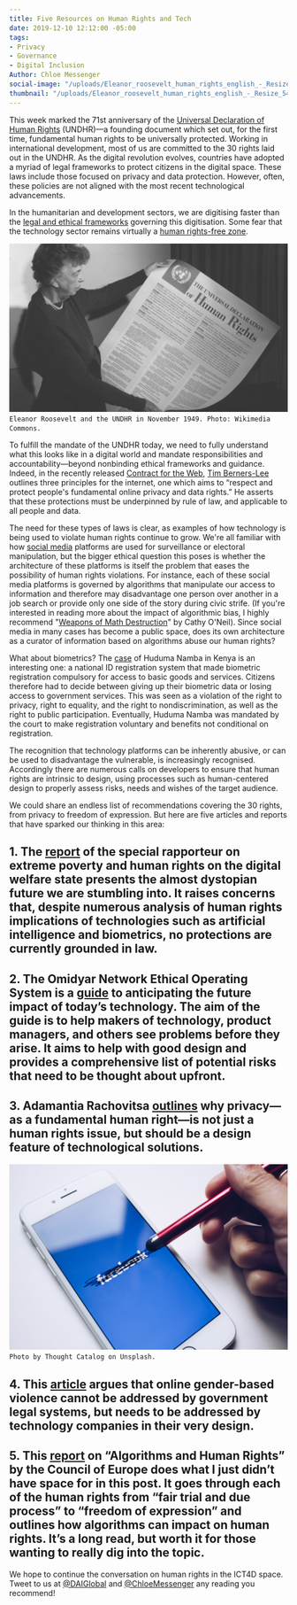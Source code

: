 ```yaml
---
title: Five Resources on Human Rights and Tech
date: 2019-12-10 12:12:00 -05:00
tags:
- Privacy
- Governance
- Digital Inclusion
Author: Chloe Messenger
social-image: "/uploads/Eleanor_roosevelt_human_rights_english_-_Resize_548w.jpg-f6b73d.png"
thumbnail: "/uploads/Eleanor_roosevelt_human_rights_english_-_Resize_548w.jpg-f6b73d.png"
---
```


This week marked the 71st anniversary of the [Universal Declaration of Human Rights](https://www.un.org/en/universal-declaration-human-rights/) (UNDHR)—a founding document which set out, for the first time, fundamental human rights to be universally protected. Working in international development, most of us are committed to the 30 rights laid out in the UNDHR. As the digital revolution evolves, countries have adopted a myriad of legal frameworks to protect citizens in the digital space. These laws include those focused on privacy and data protection. However, often, these policies are not aligned with the most recent technological advancements. 

In the humanitarian and development sectors, we are digitising faster than the [legal and ethical frameworks](https://reliefweb.int/report/world/future-financial-assistance-outlook-2030-enaresfr) governing this digitisation. Some fear that the technology sector remains virtually a [human rights-free zone](https://www.ohchr.org/EN/NewsEvents/Pages/DisplayNews.aspx?NewsID=25156).

<!--more-->

![Eleanor_roosevelt_human_rights_english_-_Resize_548w.jpg.png](/uploads/Eleanor_roosevelt_human_rights_english_-_Resize_548w.jpg.png)`Eleanor Roosevelt and the UNDHR in November 1949. Photo: Wikimedia Commons.`

To fulfill the mandate of the UNDHR today, we need to fully understand what this looks like in a digital world and mandate responsibilities and accountability—beyond nonbinding ethical frameworks and guidance. Indeed, in the recently released [Contract for the Web](https://contractfortheweb.org/principles/principle-3-respect-and-protect-peoples-fundamental-online-privacy-and-data-rights/), [Tim Berners-Lee](https://webfoundation.org/about/sir-tim-berners-lee/) outlines three principles for the internet, one which aims to “respect and protect people's fundamental online privacy and data rights.” He asserts that these protections must be underpinned by rule of law, and applicable to all people and data.

The need for these types of laws is clear, as examples of how technology is being used to violate human rights continue to grow. We're all familiar with how [social media](https://www.freedomonthenet.org/report/freedom-on-the-net/2019/the-crisis-of-social-media) platforms are used for surveillance or electoral manipulation, but the bigger ethical question this poses is whether the architecture of these platforms is itself the problem that eases the possibility of human rights violations. For instance, each of these social media platforms is governed by algorithms that manipulate our access to information and therefore may disadvantage one person over another in a job search or provide only one side of the story during civic strife. (If you're interested in reading more about the impact of algorithmic bias, I highly recommend "[Weapons of Math Destruction](https://weaponsofmathdestructionbook.com/)" by Cathy O'Neil). Since social media in many cases has become a public space, does its own architecture as a curator of information based on algorithms abuse our human rights?

What about biometrics? The [case](https://www.aljazeera.com/indepth/opinion/kenya-huduma-data-commodification-government-tyranny-190806134307370.html) of Huduma Namba in Kenya is an interesting one: a national ID registration system that made biometric registration compulsory for access to basic goods and services. Citizens therefore had to decide between giving up their biometric data or losing access to government services. This was seen as a violation of the right to privacy, right to equality, and the right to nondiscrimination, as well as the right to public participation. Eventually, Huduma Namba was mandated by the court to make registration voluntary and benefits not conditional on registration.

The recognition that technology platforms can be inherently abusive, or can be used to disadvantage the vulnerable, is increasingly recognised. Accordingly there are numerous calls on developers to ensure that human rights are intrinsic to design, using processes such as human-centered design to properly assess risks, needs and wishes of the target audience.

We could share an endless list of recommendations covering the 30 rights, from privacy to freedom of expression. But here are five articles and reports that have sparked our thinking in this area:

## 1. The [report](https://undocs.org/A/74/493) of the special rapporteur on extreme poverty and human rights on the digital welfare state presents the almost dystopian future we are stumbling into. It raises concerns that, despite numerous analysis of human rights implications of technologies such as artificial intelligence and biometrics, no protections are currently grounded in law.

## 2. The Omidyar Network Ethical Operating System is a [guide](https://www.omidyar.com/investees/ethical-os) to anticipating the future impact of today’s technology. The aim of the guide is to help makers of technology, product managers, and others see problems before they arise. It aims to help with good design and provides a comprehensive list of potential risks that need to be thought about upfront.

## 3. Adamantia Rachovitsa [outlines](https://academic.oup.com/ijlit/article/24/4/374/2566975) why privacy—as a fundamental human right—is not just a human rights issue, but should be a design feature of technological solutions.

![thought-catalog-tRL_Rkh6D8o-unsplash.jpg](/uploads/thought-catalog-tRL_Rkh6D8o-unsplash.jpg)`Photo by Thought Catalog on Unsplash.`

## 4. This [article](https://onlinelibrary.wiley.com/doi/full/10.1002/poi3.185) argues that online gender-based violence cannot be addressed by government legal systems, but needs to be addressed by technology companies in their very design.

## 5. This [report](https://rm.coe.int/algorithms-and-human-rights-en-rev/16807956b5) on “Algorithms and Human Rights” by the Council of Europe does what I just didn’t have space for in this post. It goes through each of the human rights from “fair trial and due process” to “freedom of expression” and outlines how algorithms can impact on human rights. It’s a long read, but worth it for those wanting to really dig into the topic.

We hope to continue the conversation on human rights in the ICT4D space. Tweet to us at [@DAIGlobal](https://twitter.com/DAIGlobal) and [@ChloeMessenger](https://twitter.com/ChloeMessenger) any reading you recommend!